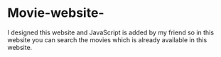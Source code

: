 # Movie-website-
I designed this website and JavaScript is added by my friend so in this website you can search the movies which is already available in this website.
